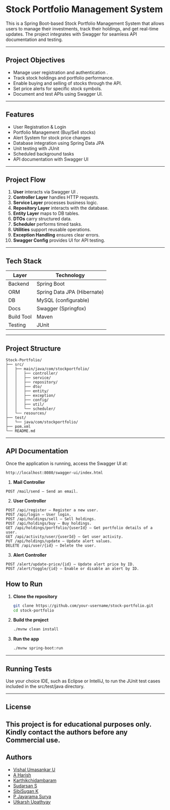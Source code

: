 # Stock Portfolio Management System

This is a Spring Boot-based Stock Portfolio Management System that allows users to manage their investments, track their holdings, and get real-time updates. The project integrates with Swagger for seamless API documentation and testing.

---

## Project Objectives
- Manage user registration and authentication .
- Track stock holdings and portfolio performance.
- Enable buying and selling of stocks through the API.
- Set price alerts for specific stock symbols.
- Document and test APIs using Swagger UI.

---

## Features

- User Registration & Login
- Portfolio Management (Buy/Sell stocks)
- Alert System for stock price changes
- Database integration using Spring Data JPA
- Unit testing with JUnit
- Scheduled background tasks
- API documentation with Swagger UI

---

## Project Flow

1. **User** interacts via Swagger UI .
2. **Controller Layer** handles HTTP requests.
3. **Service Layer** processes business logic.
4. **Repository Layer** interacts with the database.
5. **Entity Layer** maps to DB tables.
6. **DTOs** carry structured data.
7. **Scheduler** performs timed tasks.
8. **Utilities** support reusable operations.
9. **Exception Handling** ensures clear errors.
10. **Swagger Config** provides UI for API testing.

---

## Tech Stack

| Layer       | Technology                     |
|-------------|--------------------------------|
| Backend     | Spring Boot                    |
| ORM         | Spring Data JPA (Hibernate)    |
| DB          | MySQL (configurable)      |
| Docs        | Swagger (Springfox)            |
| Build Tool  | Maven                          |
| Testing     | JUnit                          |

---

## Project Structure

```
Stock-Portfolio/
├── src/
│   ├── main/java/com/stockportfolio/
│   │   ├── controller/
│   │   ├── service/
│   │   ├── repository/
│   │   ├── dto/
│   │   ├── entity/
│   │   ├── exception/
│   │   ├── config/
│   │   ├── util/
│   │   └── scheduler/
│   └── resources/
├── test/
│   └── java/com/stockportfolio/
├── pom.xml
└── README.md
```

---

## API Documentation

Once the application is running, access the Swagger UI at:

```
http://localhost:8080/swagger-ui/index.html
```

1. **Mail Controller**
```
POST /mail/send — Send an email.
```
2. **User Controller**
```
POST /api/register — Register a new user.
POST /api/login — User login.
POST /api/holdings/sell — Sell holdings.
POST /api/holdings/buy — Buy holdings.
GET /api/holdings/portfolio/{userId} — Get portfolio details of a user.
GET /api/activity/user/{userId} — Get user activity.
PUT /api/holdings/update — Update alert values.
DELETE /api/user/{id} — Delete the user.
```

3. **Alert Controller**
```
POST /alert/update-price/{id} — Update alert price by ID.
POST /alert/toggle/{id} — Enable or disable an alert by ID.
```
## How to Run

1. **Clone the repository**
   ```bash
   git clone https://github.com/your-username/stock-portfolio.git
   cd stock-portfolio
   ```

2. **Build the project**
   ```bash
   ./mvnw clean install
   ```

3. **Run the app**
   ```bash
   ./mvnw spring-boot:run
   ```

---

## Running Tests

Use your choice IDE, such as Eclipse or IntelliJ, to run the JUnit test cases included in the src/test/java directory.

---


## License

This project is for educational purposes only. Kindly contact the authors before any Commercial use. 
---

## Authors

- [Vishal Umasankar U](https://github.com/VishalUmasankar)
- [A Harish](https://github.com/AHarish1234)
- [Karthikchidambaram](https://github.com/Iornspider12)
- [Sudarsan S](https://github.com/sud0410)
- [SibiSugan K](https://github.com/Sibi3002)
- [P Jayarama Surya](https://github.com/Surya-Pulya)
- [Utkarsh Upathyay](https://github.com/UTKARSHutkarsh)
